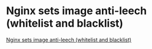 # Nginx sets image anti-leech (whitelist and blacklist)
[Nginx sets image anti-leech (whitelist and blacklist)](https://aiwithcloud.com/2022/09/16/nginx_sets_image_anti_leech_whitelist_and_blacklist/)